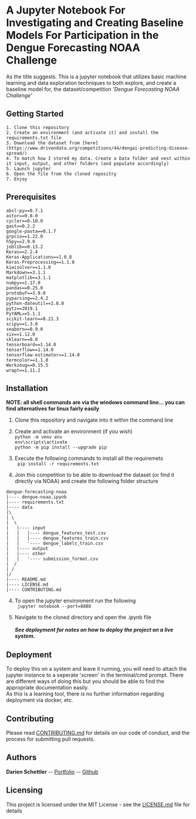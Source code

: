 # A Jupyter Notebook For Investigating and Creating Baseline Models For Participation in the Dengue Forecasting NOAA Challenge

As the title suggests. This is a jupyter notebook that utilizes basic machine learning and data exploration techniques to both explore, and create a baseline model for, the dataset/competition *'Dengue Forecasting NOAA Challenge'*

## Getting Started

```
1. Clone this repository
2. Create an environment (and activate it) and install the requirements.txt file
3. Download the dataset from [here](https://www.drivendata.org/competitions/44/dengai-predicting-disease-spread/)
4. To match how I stored my data. Create a Data folder and nest within it input, output, and other folders (and populate accordingly)
5. Launch jupyter
6. Open the file from the cloned repositry
7. Enjoy
```

## Prerequisites

```
absl-py==0.7.1
astor==0.8.0
cycler==0.10.0
gast==0.2.2
google-pasta==0.1.7
grpcio==1.22.0
h5py==2.9.0
joblib==0.13.2
Keras==2.2.4
Keras-Applications==1.0.8
Keras-Preprocessing==1.1.0
kiwisolver==1.1.0
Markdown==3.1.1
matplotlib==3.1.1
numpy==1.17.0
pandas==0.25.0
protobuf==3.9.0
pyparsing==2.4.2
python-dateutil==2.8.0
pytz==2019.1
PyYAML==5.1.1
scikit-learn==0.21.3
scipy==1.3.0
seaborn==0.9.0
six==1.12.0
sklearn==0.0
tensorboard==1.14.0
tensorflow==1.14.0
tensorflow-estimator==1.14.0
termcolor==1.1.0
Werkzeug==0.15.5
wrapt==1.11.2
```

## Installation
**NOTE: all shell commands are via the windows command line... you can find alternatives for linux fairly easily**

1. Clone this repository and navigate into it within the command line

2. Create and activate an environment (if you wish)<br>
` python -m venv env `<br>
` env\scripts\activate `<br>
` python -m pip install --upgrade pip `<br>

3. Execute the following commands to install all the requiremets<br>
` pip install -r requirements.txt`<br>

4. Join this competition to be able to download the dataset (or find it directly via NOAA) and create the following folder structure<br>
```
dengue-forecasting-noaa
|---- dengue-noaa.ipynb
|---- requirements.txt
|---- data
|\
| \
|  \
|   |---- input
|   |   |---- dengue_features_test.csv
|   |   |---- dengue_features_train.csv
|   |   '---- dengue_labels_train.csv
|   |---- output
|   |---- other
|   |   '---- submission_format.csv
|  /
| /
|/
|---- README.md
|---- LICENSE.md
|---- CONTRIBUTING.md
```
4. To open the jupyter environment run the following<br>
` jupyter notebook --port=8888`<br>

5. Navigate to the cloned directory and open the .ipynb file<br><br>
***See deployment for notes on how to deploy the project on a live system.***

## Deployment

To deploy this on a system and leave it running, you will need to attach the jupyter instance to a seperate 'screen' in the terminal/cmd prompt. There are different ways of doing this but you should be able to find the appropriate documentation easily. <br>
As this is a learning tool, there is no further information regarding deployment via docker, etc.

## Contributing

Please read [CONTRIBUTING.md](CONTRIBUTING.md) for details on our code of conduct, and the process for submitting pull requests.

## Authors

**Darien Schettler** -- [Portfolio](http://darienschettler.ca/) -- [Github](https://github.com/darien-schettler)


## Licensing

This project is licensed under the MIT License - see the [LICENSE.md](LICENSE.md) file for details
